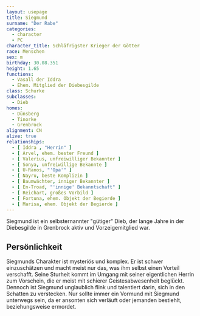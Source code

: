 ```yaml
---
layout: usepage
title: Siegmund
surname: "Der Rabe"
categories:
  - character
  - PC
character_title: Schläfrigster Krieger der Götter
race: Menschen
sex: m
birthday: 30.08.351
height: 1.65
functions:
  - Vasall der Iddra
  - Ehem. Mitglied der Diebesgilde
class: Schurke
subclasses:
  - Dieb
homes:
  - Dünsberg
  - Tinorke
  - Grenbrock
alignment: CN
alive: true
relationships:
  - [ Iddra , "Herrin" ]
  - [ Arvel, ehem. bester Freund ]
  - [ Valerius, unfreiwilliger Bekannter ]
  - [ Sonya, unfreiwillige Bekannte ]
  - [ U-Ranos, "'Opa'" ]
  - [ Nayru, beste Komplizin ]
  - [ Baumwächter, inniger Bekannter ]
  - [ En-Troad, "'innige' Bekanntschaft" ]
  - [ Reichart, großes Vorbild ]
  - [ Fortuna, ehem. Objekt der Begierde ]
  - [ Marisa, ehem. Objekt der Begierde ]
---
```


Siegmund ist ein selbsternannter "gütiger" Dieb, der lange Jahre in der Diebesgilde in Grenbrock aktiv und
Vorzeigemitglied war.

<!--more-->

## Persönlichkeit

Siegmunds Charakter ist mysteriös und komplex. Er ist schwer einzuschätzen und macht meist nur das, was ihm selbst einen
Vorteil verschafft. Seine Sturheit kommt im Umgang mit seiner eigentlichen Herrin zum Vorschein, die er meist mit
schierer Geistesabwesenheit beglückt. Dennoch ist Siegmund unglaublich flink und talentiert darin, sich in den Schatten
zu verstecken. Nur sollte immer ein Vormund mit Siegmund unterwegs sein, da er ansonten sich verläuft oder jemanden
bestiehlt, beziehungsweise ermordet.
